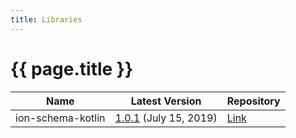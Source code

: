 ```yaml
---
title: Libraries
---
```


# {{ page.title }}

| Name | Latest Version | Repository |
|------|----------------|------|
| ion-schema-kotlin | [1.0.1](https://github.com/amzn/ion-schema-kotlin/releases/latest) (July 15, 2019) | [Link](https://github.com/amzn/ion-schema-kotlin) |

